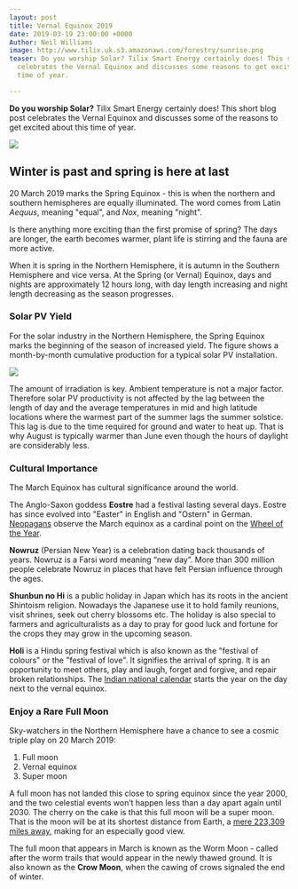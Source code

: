 ```yaml
---
layout: post
title: Vernal Equinox 2019
date: 2019-03-19 23:00:00 +0000
Author: Neil Williams
image: http://www.tilix.uk.s3.amazonaws.com/forestry/sunrise.png
teaser: Do you worship Solar? Tilix Smart Energy certainly does! This short blog post
  celebrates the Vernal Equinox and discusses some reasons to get excited at this
  time of year.

---
```

**Do you worship Solar?** Tilix Smart Energy certainly does! This short blog post celebrates the Vernal Equinox and discusses some of the reasons to get excited about this time of year.

![](http://www.tilix.uk.s3.amazonaws.com/forestry/sunrise.png)

## Winter is past and spring is here at last

20 March 2019 marks the Spring Equinox - this is when the northern and southern hemispheres are equally illuminated. The word comes from Latin _Aequus_, meaning "equal", and _Nox_, meaning "night".

Is there anything more exciting than the first promise of spring? The days are longer, the earth becomes warmer, plant life is stirring and the fauna are more active.

When it is spring in the Northern Hemisphere, it is autumn in the Southern Hemisphere and vice versa. At the Spring (or Vernal) Equinox, days and nights are approximately 12 hours long, with day length increasing and night length decreasing as the season progresses.

### Solar PV Yield

For the solar industry in the Northern Hemisphere, the Spring Equinox marks the beginning of the season of increased yield. The figure shows a month-by-month cumulative production for a typical solar PV installation.

![](http://www.tilix.uk.s3.amazonaws.com/forestry/solar-monthly.png)

The amount of irradiation is key. Ambient temperature is not a major factor. Therefore solar PV productivity is not affected by the lag between the length of day and the average temperatures in mid and high latitude locations where the warmest part of the summer lags the summer solstice. This lag is due to the time required for ground and water to heat up. That is why August is typically warmer than June even though the hours of daylight are considerably less.

### Cultural Importance

The March Equinox has cultural significance around the world.

The Anglo-Saxon goddess **Eostre** had a festival lasting several days. Eostre has since evolved into "Easter" in English and "Ostern" in German. [Neopagans](https://en.wikipedia.org/wiki/Neopagan "Neopagan") observe the March equinox as a cardinal point on the [Wheel of the Year](https://en.wikipedia.org/wiki/Wheel_of_the_Year "Wheel of the Year").

**Nowruz** (Persian New Year) is a celebration dating back thousands of years. Nowruz is a Farsi word meaning “new day”. More than 300 million people celebrate Nowruz in places that have felt Persian influence through the ages.

**Shunbun no Hi** is a public holiday in Japan which has its roots in the ancient Shintoism religion. Nowadays the Japanese use it to hold family reunions, visit shrines, seek out cherry blossoms etc. The holiday is also special to farmers and agriculturalists as a day to pray for good luck and fortune for the crops they may grow in the upcoming season.

**Holi** is a Hindu spring festival which is also known as the "festival of colours" or the "festival of love". It signifies the arrival of spring. It is an opportunity to meet others, play and laugh, forget and forgive, and repair broken relationships. The [Indian national calendar](https://en.wikipedia.org/wiki/Indian_national_calendar "Indian national calendar") starts the year on the day next to the vernal equinox.

### Enjoy a Rare Full Moon

Sky-watchers in the Northern Hemisphere have a chance to see a cosmic triple play on 20 March 2019:

1. Full moon
2. Vernal equinox
3. Super moon

A full moon has not landed this close to spring equinox since the year 2000, and the two celestial events won’t happen less than a day apart again until 2030. The cherry on the cake is that this full moon will be a super moon. That is the moon will be at its shortest distance from Earth, a [mere 223,309 miles away](http://astropixels.com/ephemeris/moon/moonperap2001.html), making for an especially good view.

The full moon that appears in March is known as the Worm Moon - called after the worm trails that would appear in the newly thawed ground. It is also known as the **Crow Moon**, when the cawing of crows signaled the end of winter.